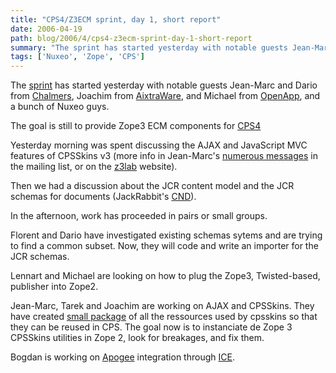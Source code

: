 ```yaml
---
title: "CPS4/Z3ECM sprint, day 1, short report"
date: 2006-04-19
path: blog/2006/4/cps4-z3ecm-sprint-day-1-short-report
summary: "The sprint has started yesterday with notable guests Jean-Marc and Dario from Chalmers, Joachim from AixtraWare, and Michael from OpenApp, and a bunch of Nuxeo guys."
tags: ['Nuxeo', 'Zope', 'CPS']
---
```


<p>
The <a href="http://www.z3lab.org/sections/news/zope-3-z3ecm-april">sprint</a> has started yesterday with notable guests Jean-Marc and Dario from <a href="http://www.chalmers.se/">Chalmers</a>, Joachim from <a href="http://www.aixtraware.de/">AixtraWare</a>, and Michael from <a href="http://www.openapp.biz/">OpenApp</a>, and a bunch of Nuxeo guys.
</p><p>
The goal is still to provide Zope3 ECM components for <a href="http://blogs.nuxeo.com/sections/blogs/fermigier/2006_04_13_cps4-project-officially-started">CPS4</a>
</p><p>
Yesterday morning was spent discussing the AJAX and JavaScript MVC features of CPSSkins v3 (more info in Jean-Marc's <a href="http://blog.gmane.org/gmane.comp.web.zope.zope3.ecm.general">numerous messages</a> in the mailing list, or on the <a href="http://www.z3lab.org/">z3lab</a> website).
</p><p>
Then we had a discussion about the JCR content model and the JCR schemas for documents (JackRabbit's <a href="http://jackrabbit.apache.org/doc/nodetype/cnd.html">CND</a>).
</p><p>
In the afternoon, work has proceeded in pairs or small groups.
</p><p>
Florent and Dario have investigated existing schemas sytems and are trying to find a common subset. Now, they will code and write an importer for the JCR schemas.
</p><p>
Lennart and Michael are looking on how to plug the Zope3, Twisted-based, publisher into Zope2.
</p><p>
Jean-Marc, Tarek and Joachim are working on AJAX and CPSSkins. They have created <a href="http://svn.nuxeo.org/trac/pub/browser/nuxeo.javascript/trunk/src/nuxeo/javascript/">small package</a> of all the ressources used by cpsskins so that they can be reused in CPS. The goal now is to instanciate de Zope 3 CPSSkins utilities in Zope 2, look for breakages, and fix them.
</p><p>
Bogdan is working on <a href="http://www.eclipse.org/proposals/apogee/">Apogee</a> integration through <a href="http://www.zeroc.com/">ICE</a>.
</p> 

